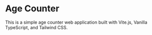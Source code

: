 # Age Counter

This is a simple age counter web application built with Vite.js, Vanilla TypeScript, and Tailwind CSS.
